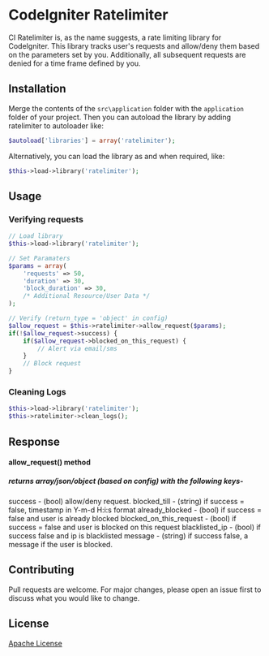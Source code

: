 # CodeIgniter Ratelimiter

CI Ratelimiter is, as the name suggests, a rate limiting library for CodeIgniter. This library tracks user's requests and allow/deny them based on the parameters set by you. Additionally, all subsequent requests are denied for a time frame defined by you.

## Installation
Merge the contents of the `src\application` folder with the `application` folder of your project. Then you can autoload the library by adding ratelimiter to autoloader like:
```php
$autoload['libraries'] = array('ratelimiter');
```

Alternatively, you can load the library as and when required, like:
```php
$this->load->library('ratelimiter');
```

## Usage
### Verifying requests
```php
// Load library
$this->load->library('ratelimiter');

// Set Paramaters
$params = array(
    'requests' => 50,
    'duration' => 30,
    'block_duration' => 30,
    /* Additional Resource/User Data */
);

// Verify (return_type = 'object' in config)
$allow_request = $this->ratelimiter->allow_request($params);
if(!$allow_request->success) {
    if($allow_request->blocked_on_this_request) {
        // Alert via email/sms
    }
    // Block request
}

```

### Cleaning Logs
```php
$this->load->library('ratelimiter');
$this->ratelimiter->clean_logs();
```

## Response
#### allow_request() method
##### returns array/json/object (based on config) with the following keys-
success - (bool) allow/deny request.
blocked_till - (string) if success = false, timestamp in Y-m-d H:i:s format
already_blocked - (bool) if success = false and user is already blocked
blocked_on_this_request - (bool) if success = false and user is blocked on this request
blacklisted_ip - (bool) if success false and ip is blacklisted
message - (string) if success false, a message if the user is blocked.

## Contributing
Pull requests are welcome. For major changes, please open an issue first to discuss what you would like to change.

## License
[Apache License](http://www.apache.org/licenses/LICENSE-2.0)
